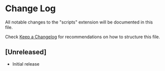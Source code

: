 # Change Log

All notable changes to the "scripts" extension will be documented in this file.

Check [Keep a Changelog](http://keepachangelog.com/) for recommendations on how to structure this file.

## [Unreleased]

- Initial release